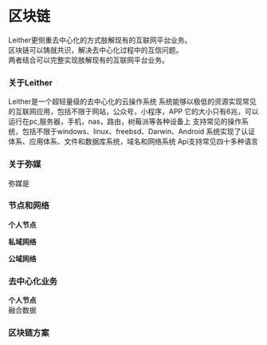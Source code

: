 区块链  
=====================
Leither更侧重去中心化的方式肢解现有的互联网平台业务。  
区块链可以铸就共识，解决去中心化过程中的互信问题。  
两者结合可以完整实现肢解现有的互联网平台业务。  

### 关于Leither
Leither是一个超轻量级的去中心化的云操作系统
系统能够以极低的资源实现常见的互联网应用，包括不限于网站，公众号，小程序，APP
它的大小只有6兆，可以运行在pc,服务器，手机，nas，路由，树莓派等各种设备上
支持常见的操作系统，包括不限于windows、linux、freebsd、Darwin、Android
系统实现了认证体系、应用体系、文件和数据库系统，域名和网络系统
Api支持常见四十多种语言

### 关于弥媒
弥媒是

### 节点和网络

**个人节点**  


**私域网络**  


**公域网络**  

### 去中心化业务
**个人节点**  
融合数据


### 区块链方案
